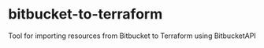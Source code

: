 # bitbucket-to-terraform
Tool for importing resources from Bitbucket to Terraform using BitbucketAPI
